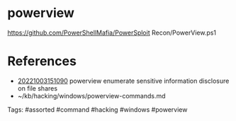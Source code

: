 # powerview
https://github.com/PowerShellMafia/PowerSploit
Recon/PowerView.ps1

# References
- [20221003151090](/zet/20221003151090/README.md) powerview enumerate sensitive information disclosure on file shares
- ~/kb/hacking/windows/powerview-commands.md

Tags:
    #assorted #command #hacking #windows #powerview
